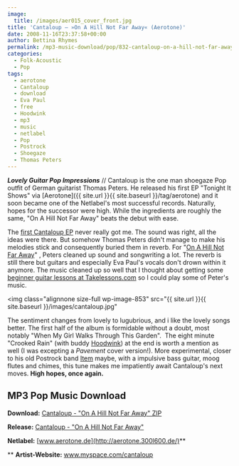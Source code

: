 ```yaml
---
image:
  title: /images/aer015_cover_front.jpg
title: 'Cantaloup – »On A Hill Not Far Away« (Aerotone)'
date: 2008-11-16T23:37:58+00:00
author: Bettina Rhymes
permalink: /mp3-music-download/pop/832-cantaloup-on-a-hill-not-far-away-aerotone
categories:
  - Folk-Acoustic
  - Pop
tags:
  - aerotone
  - Cantaloup
  - download
  - Eva Paul
  - free
  - Hoodwink
  - mp3
  - music
  - netlabel
  - Pop
  - Postrock
  - Shoegaze
  - Thomas Peters
---
```

***Lovely Guitar Pop Impressions*** // Cantaloup is the one man shoegaze Pop outfit of German guitarist Thomas Peters. He released his first EP "Tonight It Shows" via [Aerotone]({{ site.url }}{{ site.baseurl }}/tag/aerotone) and it soon became one of the Netlabel's most successful records. Naturally, hopes for the successor were high. While the ingredients are roughly the same, "On A Hill Not Far Away" beats the debut with ease.<!--more-->

<!--adsense-->

The [first Cantaloup EP](http://aerotone.300l600.de/index.php?aid=44) never really got me. The sound was right, all the ideas were there. But somehow Thomas Peters didn't manage to make his melodies stick and consequently buried them in reverb. For "[On A Hill Not Far Away](http://aerotone.300l600.de/index.php?aid=131)" , Peters cleaned up sound and songwriting a lot. The reverb is still there but guitars and especially Eva Paul's vocals don't drown within it anymore. The music cleaned up so well that I thought about getting some [beginner guitar lessons at Takelessons.com](http://takelessons.com/category/guitar-lessons) so I could play some of Peter's music.

<img class="alignnone size-full wp-image-853" src="{{ site.url }}{{ site.baseurl }}/images/cantaloup.jpg"

The sentiment changes from lovely to lugubrious, and i like the lovely songs better. The first half of the album is formidable without a doubt, most notably "When My Girl Walks Through This Garden".  The eight minute "Crooked Rain" (with buddy [Hoodwink](http://www.myspace.com/hoodwinkmybandname)) at the end is worth a mention as well (I was excepting a _Pavement_ cover version!). More experimental, closer to his old Postrock band [Item](http://www.loopenrein.net/item.htm) maybe, with a impulsive bass guitar, moog flutes and chimes, this tune makes me impatiently await Cantaloup's next moves. **High hopes, once again.**

## MP3 Pop Music Download

**Download:** [Cantaloup - "On A Hill Not Far Away" ZIP](http://www.aerotone.net/aer015/aer015.zip)
  
**Release:** [Cantaloup - "On A Hill Not Far Away"](http://aerotone.300l600.de/index.php?id=2,131,0,0,1,0)
  
**Netlabel:** [www.aerotone.de](http://aerotone.300l600.de/)**
  
** **Artist-Website:** [<span class="searchMonkey-displayURL">www.myspace.com/cantaloup</span>](http://www.myspace.com/cantaloup)